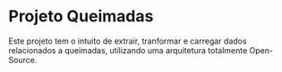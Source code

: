 # Projeto Queimadas

Este projeto tem o intuito de extrair, tranformar e carregar dados relacionados a queimadas, utilizando uma arquitetura totalmente Open-Source.
